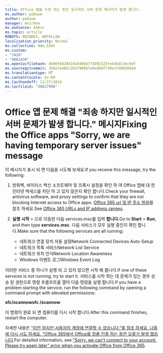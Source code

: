 ```yaml
---
title: Office 앱을 수정 하는 동안 일시적인 서버 문제 메시지가 발생 합니다.
ms.author: pebaum
author: pebaum
manager: mnirkhe
ms.audience: Admin
ms.topic: article
ROBOTS: NOINDEX, NOFOLLOW
localization_priority: Normal
ms.collection: Adm_O365
ms.custom:
- "3420"
- "9001430"
ms.openlocfilehash: 4b90f843843416408d7f3091325fe436dc3ec9df
ms.sourcegitcommit: 358e7ed05c262f909bfa9ed0df730e1fd89266b8
ms.translationtype: MT
ms.contentlocale: ko-KR
ms.lasthandoff: 11/27/2019
ms.locfileid: "39627996"
---
```

# <a name="fixing-the-office-apps-sorry-we-are-having-temporary-server-issues-message"></a><span data-ttu-id="616d4-102">Office 앱 문제 해결 "죄송 하지만 일시적인 서버 문제가 발생 합니다." 메시지</span><span class="sxs-lookup"><span data-stu-id="616d4-102">Fixing the Office apps "Sorry, we are having temporary server issues" message</span></span>

<span data-ttu-id="616d4-103">이 메시지가 표시 되 면 다음을 시도해 보세요.</span><span class="sxs-lookup"><span data-stu-id="616d4-103">If you receive this message, try the following:</span></span>

1. <span data-ttu-id="616d4-104">방화벽, 바이러스 백신 소프트웨어 및 프록시 설정을 확인 하 여 Office 앱에 대 한 인터넷 액세스를 차단 하 고 있지 않은지 확인 합니다.</span><span class="sxs-lookup"><span data-stu-id="616d4-104">Check your firewall, antivirus software, and proxy settings to confirm that they are not blocking Internet access to Office apps.</span></span> <span data-ttu-id="616d4-105">[Office 365 url 및 IP 주소 범위](https://docs.microsoft.com/office365/enterprise/urls-and-ip-address-ranges)를 참조 하세요.</span><span class="sxs-lookup"><span data-stu-id="616d4-105">See [Office 365 URLs and IP address ranges](https://docs.microsoft.com/office365/enterprise/urls-and-ip-address-ranges).</span></span>

2. <span data-ttu-id="616d4-106">**실행** **시작** > 으로 이동한 다음 services.msc를 입력 **합니다.**</span><span class="sxs-lookup"><span data-stu-id="616d4-106">Go to **Start** > **Run**, and then type **services.msc**.</span></span> <span data-ttu-id="616d4-107">다음 서비스가 모두 실행 중인지 확인 합니다.</span><span class="sxs-lookup"><span data-stu-id="616d4-107">Make sure that the following services are all running:</span></span>
    - <span data-ttu-id="616d4-108">네트워크 연결 장치 자동 설정</span><span class="sxs-lookup"><span data-stu-id="616d4-108">Network Connected Devices Auto-Setup</span></span>
    - <span data-ttu-id="616d4-109">네트워크 목록 서비스</span><span class="sxs-lookup"><span data-stu-id="616d4-109">Network List Service</span></span>
    - <span data-ttu-id="616d4-110">네트워크 위치 인식</span><span class="sxs-lookup"><span data-stu-id="616d4-110">Network Location Awareness</span></span>
    - <span data-ttu-id="616d4-111">Windows 이벤트 로그</span><span class="sxs-lookup"><span data-stu-id="616d4-111">Windows Event Log</span></span>

<span data-ttu-id="616d4-112">이러한 서비스 중 하나가 실행 되 고 있지 않으면 시작 해 봅니다.</span><span class="sxs-lookup"><span data-stu-id="616d4-112">If one of these services is not running, try to start it.</span></span> <span data-ttu-id="616d4-113">서비스를 시작 하는 데 문제가 있는 경우 상승 된 권한으로 명령 프롬프트를 열어 다음 명령을 실행 합니다.</span><span class="sxs-lookup"><span data-stu-id="616d4-113">If you have a problem starting the service, run the following command by opening a command prompt with elevated permissions:</span></span>

<span data-ttu-id="616d4-114">**sfc/scannow**</span><span class="sxs-lookup"><span data-stu-id="616d4-114">**sfc /scannow**</span></span>

<span data-ttu-id="616d4-115">이 명령이 완료 되 면 컴퓨터를 다시 시작 합니다.</span><span class="sxs-lookup"><span data-stu-id="616d4-115">After this command finishes, restart the computer.</span></span>

<span data-ttu-id="616d4-116">자세한 내용은 ["미안 하지만 사용자의 계정에 연결할 수 없습니다."를 참조 하세요. 나중에 다시 시도 하세요. "Office 365에서 Office를 정품 인증 하는 동안 오류가 발생 했습니다](https://docs.microsoft.com/office/troubleshoot/activation-installation/issue-when-activate-office-from-office-365).</span><span class="sxs-lookup"><span data-stu-id="616d4-116">For detailed information, see ["Sorry, we can't connect to your account. Please try again later" error when you activate Office from Office 365](https://docs.microsoft.com/office/troubleshoot/activation-installation/issue-when-activate-office-from-office-365).</span></span>